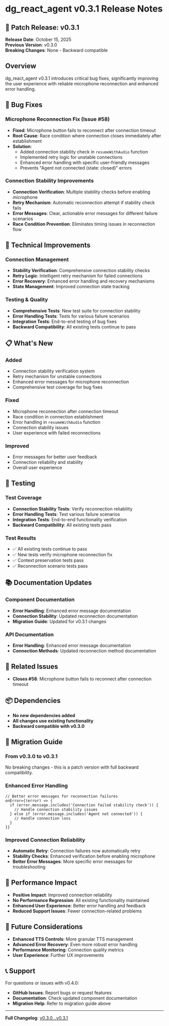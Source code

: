 # dg_react_agent v0.3.1 Release Notes

## 🎉 Patch Release: v0.3.1

**Release Date**: October 15, 2025  
**Previous Version**: v0.3.0  
**Breaking Changes**: None - Backward compatible

## Overview

dg_react_agent v0.3.1 introduces critical bug fixes, significantly improving the user experience with reliable microphone reconnection and enhanced error handling.

## 🐛 Bug Fixes

### Microphone Reconnection Fix (Issue #58)
- **Fixed**: Microphone button fails to reconnect after connection timeout
- **Root Cause**: Race condition where connection closes immediately after establishment
- **Solution**: 
  - Added connection stability check in `resumeWithAudio` function
  - Implemented retry logic for unstable connections
  - Enhanced error handling with specific user-friendly messages
  - Prevents "Agent not connected (state: closed)" errors

### Connection Stability Improvements
- **Connection Verification**: Multiple stability checks before enabling microphone
- **Retry Mechanism**: Automatic reconnection attempt if stability check fails
- **Error Messages**: Clear, actionable error messages for different failure scenarios
- **Race Condition Prevention**: Eliminates timing issues in reconnection flow

## 🔧 Technical Improvements

### Connection Management
- **Stability Verification**: Comprehensive connection stability checks
- **Retry Logic**: Intelligent retry mechanism for failed connections
- **Error Recovery**: Enhanced error handling and recovery mechanisms
- **State Management**: Improved connection state tracking

### Testing & Quality
- **Comprehensive Tests**: New test suite for connection stability
- **Error Handling Tests**: Tests for various failure scenarios
- **Integration Tests**: End-to-end testing of bug fixes
- **Backward Compatibility**: All existing tests continue to pass

## 📋 What's New

### Added
- Connection stability verification system
- Retry mechanism for unstable connections
- Enhanced error messages for microphone reconnection
- Comprehensive test coverage for bug fixes

### Fixed
- Microphone reconnection after connection timeout
- Race condition in connection establishment
- Error handling in `resumeWithAudio` function
- Connection stability issues
- User experience with failed reconnections

### Improved
- Error messages for better user feedback
- Connection reliability and stability
- Overall user experience

## 🧪 Testing

### Test Coverage
- **Connection Stability Tests**: Verify reconnection reliability
- **Error Handling Tests**: Test various failure scenarios
- **Integration Tests**: End-to-end functionality verification
- **Backward Compatibility**: All existing tests pass

### Test Results
- ✅ All existing tests continue to pass
- ✅ New tests verify microphone reconnection fix
- ✅ Context preservation tests pass
- ✅ Reconnection scenario tests pass

## 📚 Documentation Updates

### Component Documentation
- **Error Handling**: Enhanced error message documentation
- **Connection Stability**: Updated reconnection documentation
- **Migration Guide**: Updated for v0.3.1 changes

### API Documentation
- **Error Handling**: Enhanced error message documentation
- **Connection Methods**: Updated reconnection method documentation

## 🔗 Related Issues

- **Closes #58**: Microphone button fails to reconnect after connection timeout

## 📦 Dependencies

- **No new dependencies added**
- **All changes use existing functionality**
- **Backward compatible with v0.3.0**

## 🚀 Migration Guide

### From v0.3.0 to v0.3.1

No breaking changes - this is a patch version with full backward compatibility.

### Enhanced Error Handling
```tsx
// Better error messages for reconnection failures
onError={(error) => {
  if (error.message.includes('Connection failed stability check')) {
    // Handle connection stability issues
  } else if (error.message.includes('Agent not connected')) {
    // Handle connection loss
  }
}}
```

### Improved Connection Reliability
- **Automatic Retry**: Connection failures now automatically retry
- **Stability Checks**: Enhanced verification before enabling microphone
- **Better Error Messages**: More specific error messages for troubleshooting

## 🎯 Performance Impact

- **Positive Impact**: Improved connection reliability
- **No Performance Regression**: All existing functionality maintained
- **Enhanced User Experience**: Better error handling and feedback
- **Reduced Support Issues**: Fewer connection-related problems

## 🔮 Future Considerations

- **Enhanced TTS Controls**: More granular TTS management
- **Advanced Error Recovery**: Even more robust error handling
- **Performance Monitoring**: Connection quality metrics
- **User Experience**: Further UX improvements

## 📞 Support

For questions or issues with v0.4.0:
- **GitHub Issues**: Report bugs or request features
- **Documentation**: Check updated component documentation
- **Migration Help**: Refer to migration guide above

---

**Full Changelog**: [v0.3.0...v0.3.1](https://github.com/Signal-Meaning/dg_react_agent/compare/v0.3.0...v0.3.1)
